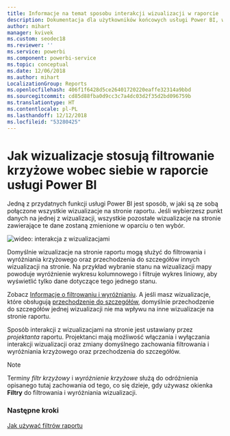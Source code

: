 ```yaml
---
title: Informacje na temat sposobu interakcji wizualizacji w raporcie
description: Dokumentacja dla użytkowników końcowych usługi Power BI, w której wyjaśniono sposób interakcji z wizualizacjami na stronie raportu.
author: mihart
manager: kvivek
ms.custom: seodec18
ms.reviewer: ''
ms.service: powerbi
ms.component: powerbi-service
ms.topic: conceptual
ms.date: 12/06/2018
ms.author: mihart
LocalizationGroup: Reports
ms.openlocfilehash: 406f1f6428d5ce26401720220eaffe32314a9bbd
ms.sourcegitcommit: cd85d88fba0d9cc3c7a4dc03d2f35d2bd096759b
ms.translationtype: HT
ms.contentlocale: pl-PL
ms.lasthandoff: 12/12/2018
ms.locfileid: "53280425"
---
```

# <a name="how-visuals-cross-filter-each-other-in-a-power-bi-report"></a>Jak wizualizacje stosują filtrowanie krzyżowe wobec siebie w raporcie usługi Power BI
Jedną z przydatnych funkcji usługi Power BI jest sposób, w jaki są ze sobą połączone wszystkie wizualizacje na stronie raportu. Jeśli wybierzesz punkt danych na jednej z wizualizacji, wszystkie pozostałe wizualizacje na stronie zawierające te dane zostaną zmienione w oparciu o ten wybór. 

![wideo: interakcja z wizualizacjami](media/end-user-interactions/interactions.gif)

Domyślnie wizualizacje na stronie raportu mogą służyć do filtrowania i wyróżniania krzyżowego oraz przechodzenia do szczegółów innych wizualizacji na stronie. Na przykład wybranie stanu na wizualizacji mapy powoduje wyróżnienie wykresu kolumnowego i filtruje wykres liniowy, aby wyświetlić tylko dane dotyczące tego jednego stanu.

Zobacz [Informacje o filtrowaniu i wyróżnianiu](../power-bi-reports-filters-and-highlighting.md). A jeśli masz wizualizacje, które obsługują [przechodzenie do szczegółów](../power-bi-visualization-drill-down.md), domyślnie przechodzenie do szczegółów jednej wizualizacji nie ma wpływu na inne wizualizacje na stronie raportu. 

Sposób interakcji z wizualizacjami na stronie jest ustawiany przez *projektanta* raportu. Projektanci mają możliwość włączania i wyłączania interakcji wizualizacji oraz zmiany domyślnego zachowania filtrowania i wyróżniania krzyżowego oraz przechodzenia do szczegółów.
  
> [!NOTE]
> Terminy *filtr krzyżowy* i *wyróżnienie krzyżowe* służą do odróżnienia opisanego tutaj zachowania od tego, co się dzieje, gdy używasz okienka **Filtry** do filtrowania i wyróżniania wizualizacji.  

### <a name="next-steps"></a>Następne kroki
[Jak używać filtrów raportu](../power-bi-how-to-report-filter.md)
